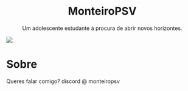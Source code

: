 <h1 align="center">MonteiroPSV</h1>

<p align="center">Um adolescente estudante à procura de abrir novos horizontes.</p>
<img src="https://skillicons.dev/icons?i=c,cpp,py,mysql,neovim", style="display: block; margin: 0 auto;"/>
<h1>Sobre</h1>
<p>Queres falar comigo? discord @ monteiropsv</p>
